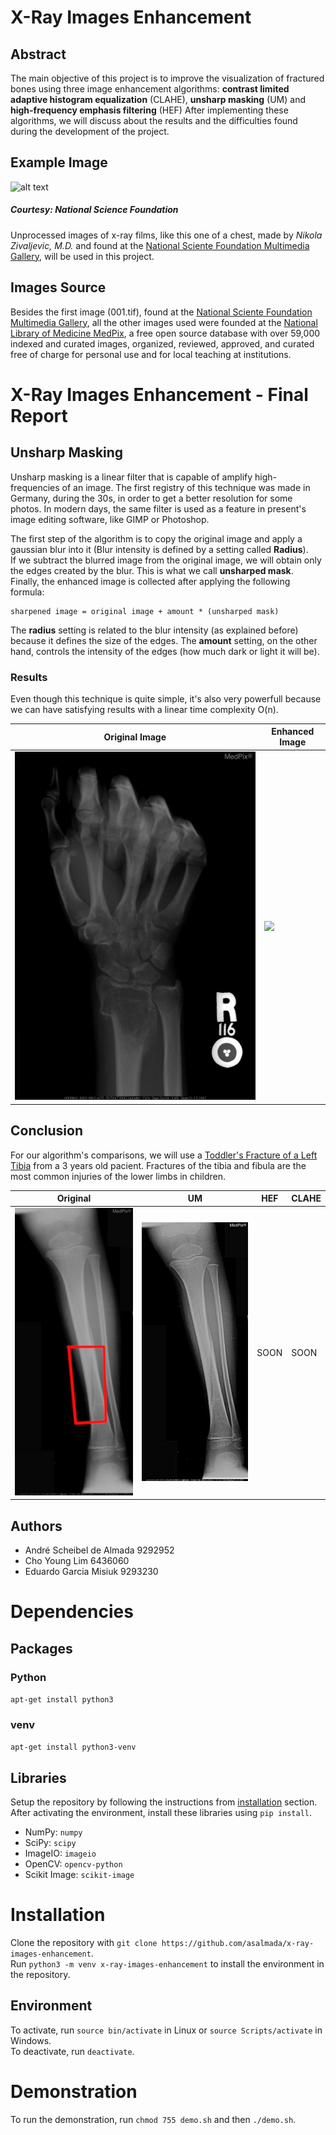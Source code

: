 # X-Ray Images Enhancement

## Abstract
The main objective of this project is to improve the visualization of fractured bones using three image enhancement algorithms: **contrast limited adaptive histogram equalization** (CLAHE), **unsharp masking** (UM) and  **high-frequency emphasis filtering** (HEF) After implementing these algorithms, we will discuss about the results and the difficulties found during the development of the project.

## Example Image

![alt text](https://www.nsf.gov/news/mmg/media/images/pr05005xray1_f.jpg "Unprocessed image of a chest x-ray film")
##### Courtesy: National Science Foundation

Unprocessed images of x-ray films, like this one of a chest, made by *Nikola Zivaljevic, M.D.* and found at the [National Sciente Foundation Multimedia Gallery](https://www.nsf.gov/news/mmg/mmg_disp.jsp?med_id=52110), will be used in this project.

## Images Source

Besides the first image (001.tif), found at the [National Sciente Foundation Multimedia Gallery](https://www.nsf.gov/news/mmg/mmg_disp.jsp?med_id=52110), all the other images used were founded at the [National Library of Medicine MedPix](https://medpix.nlm.nih.gov/home), a free open source database with over 59,000 indexed and curated images, organized, reviewed, approved, and curated free of charge for personal use and for local teaching at institutions.

# X-Ray Images Enhancement - Final Report

## Unsharp Masking

Unsharp masking is a linear filter that is capable of amplify high-frequencies of an image. The first registry of this technique was made in Germany, during the 30s, in order to get a better resolution for some photos. In modern days, the same filter is used as a feature in present's image editing software, like GIMP or Photoshop.

The first step of the algorithm is to copy the original image and apply a gaussian blur into it (Blur intensity is defined by a setting called **Radius**).\
If we subtract the blurred image from the original image, we will obtain only the edges created by the blur. This is what we call **unsharped mask**.\
Finally, the enhanced image is collected after applying the following formula:
```
sharpened image = original image + amount * (unsharped mask)
```
The **radius** setting is related to the blur intensity (as explained before) because it defines the size of the edges. The **amount** setting, on the other hand, controls the intensity of the edges (how much dark or light it will be).

### Results
Even though this technique is quite simple, it's also very powerfull because we can have satisfying results with a linear time complexity O(n).

| Original Image  | Enhanced Image |
| ------------- | ------------- |
| ![](images/055.jpg)  | ![](https://i.imgur.com/HD2IBfF.jpg)  |

## Conclusion

For our algorithm's comparisons, we will use a [Toddler's Fracture of a Left Tibia](https://medpix.nlm.nih.gov/case?id=118ab4b1-3fa7-4ce8-b332-6b6ce0632d90) from a 3 years old pacient. Fractures of the tibia and fibula are the most common injuries of the lower limbs in children. 

| Original | UM  | HEF | CLAHE |
| ------------- | ------------- | ------------- | ------------- |
![](docs/toddlers_fracture_highlight.jpg) | ![](docs/toddlers_fracture_um.jpg) | SOON | SOON |


## Authors

- André Scheibel de Almada 9292952
- Cho Young Lim 6436060
- Eduardo Garcia Misiuk 9293230

# Dependencies
## Packages
### Python
`apt-get install python3`

### venv
`apt-get install python3-venv`

## Libraries
Setup the repository by following the instructions from [installation](installation) section.  
After activating the environment, install these libraries using `pip install`.

- NumPy: `numpy`
- SciPy: `scipy`
- ImageIO: `imageio`
- OpenCV: `opencv-python`
- Scikit Image: `scikit-image`

# Installation
Clone the repository with `git clone https://github.com/asalmada/x-ray-images-enhancement`.  
Run `python3 -m venv x-ray-images-enhancement` to install the environment in the repository.

## Environment
To activate, run `source bin/activate` in Linux or `source Scripts/activate` in Windows.  
To deactivate, run `deactivate`.

# Demonstration
To run the demonstration, run `chmod 755 demo.sh` and then `./demo.sh`.